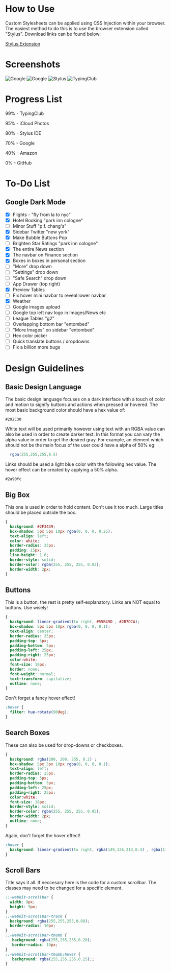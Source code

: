 # How to Use
Custom Stylesheets can be applied using CSS Injection within your browser. The easiest method to do this is to use the browser extension called "Stylus". Download links can be found below:

[Stylus Extension](https://github.com/openstyles/stylus)

# Screenshots

![Google](https://github.com/PINPAL/CSS-Dark-Mode/raw/master/Readme/Google.png) 
![Google](https://github.com/PINPAL/CSS-Dark-Mode/raw/master/Readme/Google2.png)
![Stylus](https://github.com/PINPAL/CSS-Dark-Mode/raw/master/Readme/Stylus.png) 
![TypingClub](https://github.com/PINPAL/CSS-Dark-Mode/raw/master/Readme/Typing.png)

# Progress List

99% - TypingClub

95% - iCloud Photos

80% - Stylus IDE 

70% - Google 

40% - Amazon

0% - GitHub

# To-Do List
## Google Dark Mode
 - [x] Flights  - "fly from la to nyc"
 - [x] Hotel Booking "park inn cologne"
 - [ ] Minor Stuff "p.f. chang's"
 - [x] Sidebar Twitter "new york"
 - [x] Make Bubble Buttons Pop
 - [ ] Brighten Star Ratings "park inn cologne"
 - [x] The entire News section
 - [x] The navbar on Finance section
 - [x] Boxes in boxes in personal section
 - [ ] "More" drop down
 - [ ] "Settings" drop down
 - [ ] "Safe Search" drop down
 - [ ] App Drawer (top right)
 - [x] Preview Tables
 - [ ] Fix hover mini navbar to reveal lower navbar
 - [x] Weather
 - [ ] Google images upload
 - [ ] Google top left nav logo in Images/News etc
 - [ ] League Tables "g2"
 - [ ] Overlapping bottom bar "entombed"
 - [ ] "More Images" on sidebar "entombed"
 - [ ] Hex color picker
 - [ ] Quick translate buttons / dropdowns
 - [ ] Fix a billion more bugs

# Design Guidelines
## Basic Design Language
The basic design language focuses on a dark interface with a touch of color and motion to signify buttons and actions when pressed or hovered.
The most basic background color should have a hex value of:
```
#292C30
```
White text will be used primarily however using text with an RGBA value can also be used in order to create darker text. In this format you can vary the alpha value in order to get the desired gray. For example, an element which should not be the main focus of the user could have a alpha of 50% eg:
```cs
  rgba(255,255,255,0.5)
```
Links should be used a light blue color with the following hex value. The hover effect can be created by applying a 50% alpha.
```
#2a90fc
```

## Big Box
This one is used in order to hold content. Don't use it too much. Large titles should be placed outside the box.
```css
{
  background: #2F3439;
  box-shadow: 5px 5px 10px rgba(0, 0, 0, 0.25);
  text-align: left;
  color: white;
  border-radius: 25px;
  padding: 15px;
  line-height: 1.6;
  border-style: solid;
  border-color: rgba(255, 255, 255, 0.03);
  border-width: 2px;
}
```

## Buttons
This is a button, the rest is pretty self-explanatory. Links are NOT equal to buttons. Use wisely!
```css
{
  background: linear-gradient(to right, #55B49D , #2B7DCA);
  box-shadow: 5px 5px 10px rgba(0, 0, 0, 0.1);
  text-align: center;
  border-radius: 25px;
  padding-top: 5px;
  padding-bottom: 5px;
  padding-left: 25px;
  padding-right: 25px;
  color:white;
  font-size: 18px;
  border: none;
  font-weight: normal;
  text-transform: capitalize;
  outline: none;
}
```
Don't forget a fancy hover effect!
```css
:hover {
  filter: hue-rotate(90deg);
}
```

## Search Boxes
These can also be used for drop-downs or checkboxes.
```css
{
  background: rgba(200, 200, 255, 0.2) ;
  box-shadow: 5px 5px 10px rgba(0, 0, 0, 0.1);
  text-align: left;
  border-radius: 25px;
  padding-top: 5px;
  padding-bottom: 5px;
  padding-left: 25px;
  padding-right: 25px;
  color:white;
  font-size: 18px;
  border-style: solid;
  border-color: rgba(255, 255, 255, 0.05);
  border-width: 2px;
  outline: none;
}
```
Again, don't forget the hover effect!
```css
:hover {
  background: linear-gradient(to right, rgba(149,136,213,0.4) , rgba(171,89,147,0.4));
}
```

## Scroll Bars
Title says it all. If neccesary here is the code for a custom scrollbar. The classes may need to be changed for a specific element.
```css
::-webkit-scrollbar {
  width: 9px;
  height: 9px;
}
::-webkit-scrollbar-track {
  background: rgba(255,255,255,0.08);
  border-radius: 10px;
}
::-webkit-scrollbar-thumb {
   background: rgba(255,255,255,0.20);
   border-radius: 10px;
}
::-webkit-scrollbar-thumb:hover {
   background: rgba(255,255,255,0.25);;
}
```
